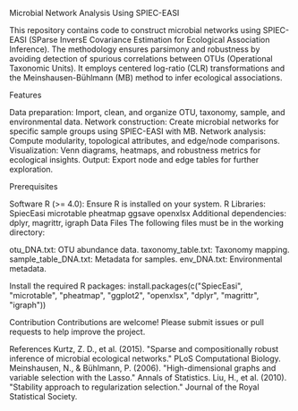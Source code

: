 Microbial Network Analysis Using SPIEC-EASI

This repository contains code to construct microbial networks using SPIEC-EASI (SParse InversE Covariance Estimation for Ecological Association Inference). 
The methodology ensures parsimony and robustness by avoiding detection of spurious correlations between OTUs (Operational Taxonomic Units). 
It employs centered log-ratio (CLR) transformations and the Meinshausen-Bühlmann (MB) method to infer ecological associations.

Features

Data preparation: Import, clean, and organize OTU, taxonomy, sample, and environmental data.
Network construction: Create microbial networks for specific sample groups using SPIEC-EASI with MB.
Network analysis: Compute modularity, topological attributes, and edge/node comparisons.
Visualization: Venn diagrams, heatmaps, and robustness metrics for ecological insights.
Output: Export node and edge tables for further exploration.

Prerequisites

Software
R (>= 4.0): Ensure R is installed on your system.
R Libraries:
SpiecEasi
microtable
pheatmap
ggsave
openxlsx
Additional dependencies: dplyr, magrittr, igraph
Data Files
The following files must be in the working directory:

otu_DNA.txt: OTU abundance data.
taxonomy_table.txt: Taxonomy mapping.
sample_table_DNA.txt: Metadata for samples.
env_DNA.txt: Environmental metadata.

Install the required R packages:
install.packages(c("SpiecEasi", "microtable", "pheatmap", "ggplot2", "openxlsx", "dplyr", "magrittr", "igraph"))

Contribution
Contributions are welcome! Please submit issues or pull requests to help improve the project.

References
Kurtz, Z. D., et al. (2015). "Sparse and compositionally robust inference of microbial ecological networks." PLoS Computational Biology.
Meinshausen, N., & Bühlmann, P. (2006). "High-dimensional graphs and variable selection with the Lasso." Annals of Statistics.
Liu, H., et al. (2010). "Stability approach to regularization selection." Journal of the Royal Statistical Society.
